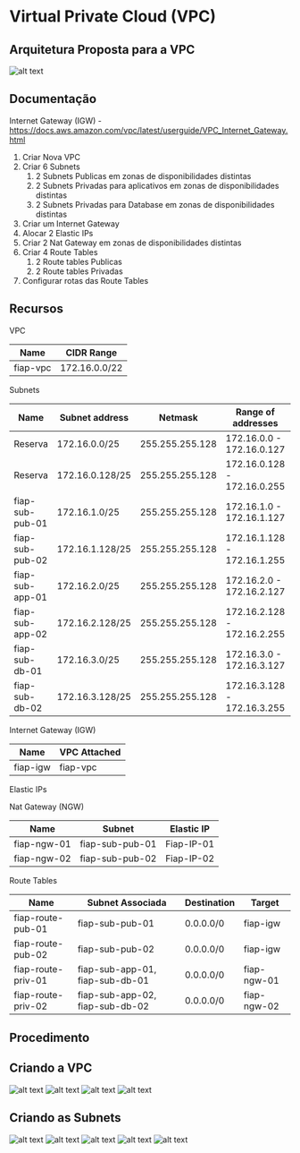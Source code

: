 # Virtual Private Cloud (VPC)

## Arquitetura Proposta para a VPC

![alt text](https://raw.githubusercontent.com/dhnomura/Grupo2ABD-FrameworkDev/main/imagens/HighLevelVPC.PNG)

## Documentação

Internet Gateway (IGW) - https://docs.aws.amazon.com/vpc/latest/userguide/VPC_Internet_Gateway.html


1. Criar Nova VPC
2. Criar 6 Subnets
   1. 2 Subnets Publicas em zonas de disponibilidades distintas
   2. 2 Subnets Privadas para aplicativos em zonas de disponibilidades distintas
   3. 2 Subnets Privadas para Database em zonas de disponibilidades distintas
3. Criar um Internet Gateway
4. Alocar 2 Elastic IPs
5. Criar 2 Nat Gateway em zonas de disponibilidades distintas
6. Criar 4 Route Tables
   1. 2 Route tables Publicas
   2. 2 Route tables Privadas
7. Configurar rotas das Route Tables

## Recursos

VPC

Name     |CIDR Range  |
-------- |------------- |
fiap-vpc |172.16.0.0/22 |

Subnets

Name           |Subnet address	|Netmask			|Range of addresses			|Hosts   | Usage    |Availability Zone|
-------------- |--------------- |------------------ |-------------------------- |------- |--------- |-|
Reserva        |172.16.0.0/25	|255.255.255.128	|172.16.0.0 - 172.16.0.127	|126	 | Reserved | na|
Reserva        |172.16.0.128/25	|255.255.255.128	|172.16.0.128 - 172.16.0.255	|126 | Reserved | na|
fiap-sub-pub-01|172.16.1.0/25	|255.255.255.128	|172.16.1.0 - 172.16.1.127	|126     | Public 1 | sa-east-1a|
fiap-sub-pub-02|172.16.1.128/25	|255.255.255.128	|172.16.1.128 - 172.16.1.255	|126 | Public 2 | sa-east-1b|
fiap-sub-app-01|172.16.2.0/25	|255.255.255.128	|172.16.2.0 - 172.16.2.127	|126     | App 1    | sa-east-1a|
fiap-sub-app-02|172.16.2.128/25	|255.255.255.128	|172.16.2.128 - 172.16.2.255	|126 | App 2    | sa-east-1b|
fiap-sub-db-01 |172.16.3.0/25	|255.255.255.128	|172.16.3.0 - 172.16.3.127	|126     | DB 1     | sa-east-1a|
fiap-sub-db-02 |172.16.3.128/25	|255.255.255.128	|172.16.3.128 - 172.16.3.255	|126 | DB 2     | sa-east-1b|

Internet Gateway (IGW)

Name     |VPC Attached  |
-------- |------------- |
fiap-igw |fiap-vpc      |

Elastic IPs

Nat Gateway (NGW)

Name        |Subnet          |Elastic IP |
----------- |--------------- |---------- |
fiap-ngw-01 |fiap-sub-pub-01 |Fiap-IP-01 |
fiap-ngw-02 |fiap-sub-pub-02 |Fiap-IP-02 |

Route Tables

Name               |Subnet Associada                |Destination   |Target       |
------------------ |------------------------------- |------------- |------------ |
fiap-route-pub-01  |fiap-sub-pub-01                 |0.0.0.0/0     |fiap-igw     |
fiap-route-pub-02  |fiap-sub-pub-02                 |0.0.0.0/0     |fiap-igw     |
fiap-route-priv-01 |fiap-sub-app-01, fiap-sub-db-01 |0.0.0.0/0     |fiap-ngw-01  |
fiap-route-priv-02 |fiap-sub-app-02, fiap-sub-db-02 |0.0.0.0/0     |fiap-ngw-02  |

## Procedimento

## Criando a VPC

![alt text](https://github.com/dhnomura/Grupo2ABD-FrameworkDev/blob/main/imagens/vpc01.png)
![alt text](https://github.com/dhnomura/Grupo2ABD-FrameworkDev/blob/main/imagens/vpc02.png)
![alt text](https://github.com/dhnomura/Grupo2ABD-FrameworkDev/blob/main/imagens/vpc03.png)
![alt text](https://github.com/dhnomura/Grupo2ABD-FrameworkDev/blob/main/imagens/vpc04.png)

## Criando as Subnets

![alt text](https://github.com/dhnomura/Grupo2ABD-FrameworkDev/blob/main/imagens/vpc05.png)
![alt text](https://github.com/dhnomura/Grupo2ABD-FrameworkDev/blob/main/imagens/vpc06.png)
![alt text](https://github.com/dhnomura/Grupo2ABD-FrameworkDev/blob/main/imagens/vpc07.png)
![alt text](https://github.com/dhnomura/Grupo2ABD-FrameworkDev/blob/main/imagens/vpc08.png)
![alt text](https://github.com/dhnomura/Grupo2ABD-FrameworkDev/blob/main/imagens/vpc09.png)
